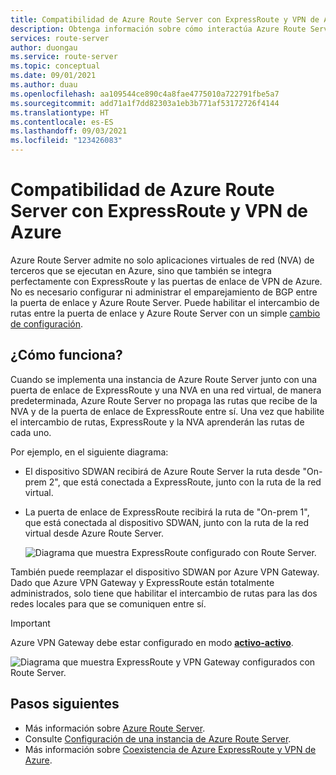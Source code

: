 ```yaml
---
title: Compatibilidad de Azure Route Server con ExpressRoute y VPN de Azure
description: Obtenga información sobre cómo interactúa Azure Route Server con ExpressRoute y las puertas de enlace de VPN de Azure.
services: route-server
author: duongau
ms.service: route-server
ms.topic: conceptual
ms.date: 09/01/2021
ms.author: duau
ms.openlocfilehash: aa109544ce890c4a8fae4775010a722791fbe5a7
ms.sourcegitcommit: add71a1f7dd82303a1eb3b771af53172726f4144
ms.translationtype: HT
ms.contentlocale: es-ES
ms.lasthandoff: 09/03/2021
ms.locfileid: "123426083"
---
```

# <a name="about-azure-route-server-support-for-expressroute-and-azure-vpn"></a>Compatibilidad de Azure Route Server con ExpressRoute y VPN de Azure

Azure Route Server admite no solo aplicaciones virtuales de red (NVA) de terceros que se ejecutan en Azure, sino que también se integra perfectamente con ExpressRoute y las puertas de enlace de VPN de Azure. No es necesario configurar ni administrar el emparejamiento de BGP entre la puerta de enlace y Azure Route Server. Puede habilitar el intercambio de rutas entre la puerta de enlace y Azure Route Server con un simple [cambio de configuración](quickstart-configure-route-server-powershell.md#route-exchange).


## <a name="how-does-it-work"></a>¿Cómo funciona?

Cuando se implementa una instancia de Azure Route Server junto con una puerta de enlace de ExpressRoute y una NVA en una red virtual, de manera predeterminada, Azure Route Server no propaga las rutas que recibe de la NVA y de la puerta de enlace de ExpressRoute entre sí. Una vez que habilite el intercambio de rutas, ExpressRoute y la NVA aprenderán las rutas de cada uno.

Por ejemplo, en el siguiente diagrama:

* El dispositivo SDWAN recibirá de Azure Route Server la ruta desde "On-prem 2", que está conectada a ExpressRoute, junto con la ruta de la red virtual.

* La puerta de enlace de ExpressRoute recibirá la ruta de "On-prem 1", que está conectada al dispositivo SDWAN, junto con la ruta de la red virtual desde Azure Route Server.

    ![Diagrama que muestra ExpressRoute configurado con Route Server.](./media/expressroute-vpn-support/expressroute-with-route-server.png)

También puede reemplazar el dispositivo SDWAN por Azure VPN Gateway. Dado que Azure VPN Gateway y ExpressRoute están totalmente administrados, solo tiene que habilitar el intercambio de rutas para las dos redes locales para que se comuniquen entre sí.

> [!IMPORTANT] 
> Azure VPN Gateway debe estar configurado en modo [**activo-activo**](../vpn-gateway/vpn-gateway-activeactive-rm-powershell.md).
>

![Diagrama que muestra ExpressRoute y VPN Gateway configurados con Route Server.](./media/expressroute-vpn-support/expressroute-and-vpn-with-route-server.png)

## <a name="next-steps"></a>Pasos siguientes

- Más información sobre [Azure Route Server](route-server-faq.md).
- Consulte [Configuración de una instancia de Azure Route Server](quickstart-configure-route-server-powershell.md).
- Más información sobre [Coexistencia de Azure ExpressRoute y VPN de Azure](../expressroute/expressroute-howto-coexist-resource-manager.md).
